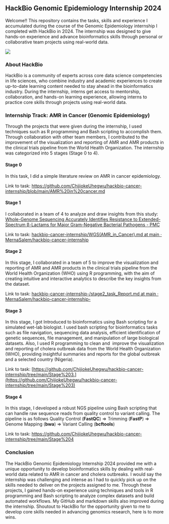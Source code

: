 <!--StartFragment-->

## **HackBio Genomic Epidemiology Internship 2024**

Welcome!! This repository contains the tasks, skills and experience I accumulated during the course of the Genomic Epidemiology internship I completed with HackBio in 2024. The internship was designed to give hands-on experience and advance bioinformatics skills through personal or collaborative team projects using real-world data.  

![](https://lh7-rt.googleusercontent.com/docsz/AD_4nXeCkXc-LCprXfdXzBpf3ic02I5y99kiVBer48i80KlBqI_4Qegpyb2m0cTOExqZ-R3O9fGUOitMfBra0HNCgcJ9rErKSMqf9tgcxGa_Tra0M-NXGkeb1vKUwsQiijhlKTXbzr1NkT4s48NU6AKgF848P4x4?key=utQItuPyeST3ci2IFzNElvhe)



### **About HackBio**

HackBio is a community of experts across core data science competencies in life sciences, who combine industry and academic experiences to create up-to-date learning content needed to stay ahead in the bioinformatics industry. During the internship, interns get access to mentorship, collaboration, and hands-on learning experience, allowing interns to practice core skills through projects using real-world data.

### **Internship Track: AMR in Cancer (Genomic Epidemiology)**

Through the projects that were given during the internship, I used techniques such as R programming and Bash scripting to accomplish them. Through collaboration with other team members, I contributed to the improvement of the visualization and reporting of AMR and AMR products in the clinical trials pipeline from the World Health Organization. The internship was categorized into 5 stages (Stage 0 to 4).

#### **Stage 0**

In this task, I did a simple literature review on AMR in cancer epidemiology.

Link to task: <https://github.com/ChijiokeUhegwu/hackbio-cancer-internship/blob/main/AMR%20in%20cancer.md>

#### **Stage 1**

I collaborated in a team of 4 to analyze and draw insights from this study: [Whole-Genome Sequencing Accurately Identifies Resistance to Extended-Spectrum β-Lactams for Major Gram-Negative Bacterial Pathogens - PMC](https://pmc.ncbi.nlm.nih.gov/articles/PMC5850535/)

Link to task: [hackbio-cancer-internship/WGS(AMR\_in\_Cancer).md at main · MernaSalem/hackbio-cancer-internship](https://github.com/MernaSalem/hackbio-cancer-internship/blob/main/WGS\(AMR_in_Cancer\).md)

#### **Stage 2**

In this stage, I collaborated in a team of 5 to improve the visualization and reporting of AMR and AMR products in the clinical trials pipeline from the World Health Organization (WHO) using R programming, with the aim of creating intuitive and interactive analytics to describe the key insights from the dataset. 

Link to task: [hackbio-cancer-internship-/stage2\_task\_Report.md at main · MernaSalem/hackbio-cancer-internship-](https://github.com/MernaSalem/hackbio-cancer-internship-/blob/main/stage2_task_Report.md)

#### **Stage 3**

In this stage, I got Introduced to bioinformatics using Bash scripting for a simulated wet-lab biologist. I used bash scripting for bioinformatics tasks such as file navigation, sequencing data analysis, efficient identification of genetic sequences, file management, and manipulation of large biological datasets. Also, I used R programming to clean and  improve the visualization and reporting of cholera outbreak data from the World Health Organization (WHO), providing insightful summaries and reports for the global outbreak and a selected country (Nigeria).

Link to task: [https://github.com/ChijiokeUhegwu/hackbio-cancer-internship/tree/main/Stage%203.](https://github.com/ChijiokeUhegwu/hackbio-cancer-internship/tree/main/Stage%203)

#### **Stage 4**

In this stage, I developed a robust NGS pipeline using Bash scripting that can handle raw sequence reads from quality control to variant calling. The pipeline is as follows Quality Control (**FastQC**) => Trimming (**FastP**) => Genome Mapping (**bwa**) => Variant Calling (**bcftools**)

Link to task: <https://github.com/ChijiokeUhegwu/hackbio-cancer-internship/tree/main/Stage%204>

### **Conclusion**

The HackBio Genomic Epidemiology Internship 2024 provided me with a unique opportunity to develop bioinformatics skills by dealing with real-world data related to AMR in cancer and cholera outbreaks. I would say the internship was challenging and intense as I had to quickly pick up on the skills needed to deliver on the projects assigned to me. Through these projects, I gained hands-on experience using techniques and tools in R programming and Bash scripting to analyze complex datasets and build automated workflows. My GitHub and markdown skills also improved during the internship. Shoutout to HackBio for the opportunity given to me to develop core skills needed in advancing genomics research, here is to more wins. 




<!--EndFragment-->
